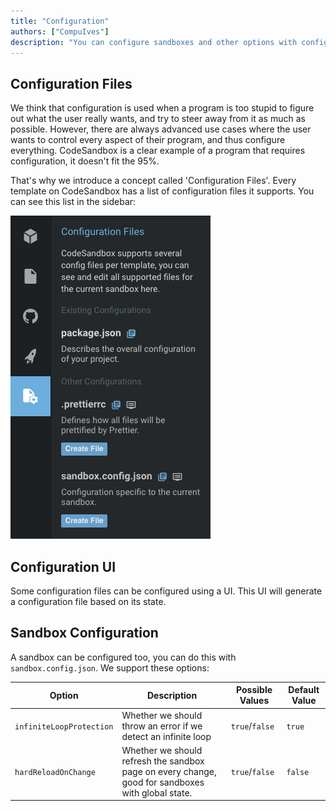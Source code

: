 ```yaml
---
title: "Configuration"
authors: ["CompuIves"]
description: "You can configure sandboxes and other options with configuration files specified by the template."
---
```


## Configuration Files

We think that configuration is used when a program is too stupid to figure out what the user really wants, and try to steer away from it as much as possible. However, there are always advanced use cases where the user wants to control every aspect of their program, and thus configure everything. CodeSandbox is a clear example of a program that requires configuration, it doesn't fit the 95%.

That's why we introduce a concept called 'Configuration Files'. Every template on CodeSandbox has a list of configuration files it supports. You can see this list in the sidebar:

![Configurations File UI](./images/configuration.png)

## Configuration UI

Some configuration files can be configured using a UI. This UI will generate a configuration file based on its state.

## Sandbox Configuration

A sandbox can be configured too, you can do this with `sandbox.config.json`. We support these options:

| Option                   | Description                                                                                       | Possible Values | Default Value |
| ------------------------ | ------------------------------------------------------------------------------------------------- | --------------- | ------------- |
| `infiniteLoopProtection` | Whether we should throw an error if we detect an infinite loop                                    | `true`/`false`  | `true`        |
| `hardReloadOnChange`     | Whether we should refresh the sandbox page on every change, good for sandboxes with global state. | `true`/`false`  | `false`       |
